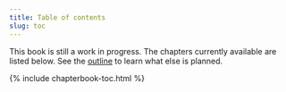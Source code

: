 ```yaml
---
title: Table of contents
slug: toc
---
```


This book is still a work in progress.
The chapters currently available are listed below. 
See the [outline](outline) to learn what else is planned. 

{% include chapterbook-toc.html %}

